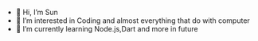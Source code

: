 - 👋 Hi, I’m Sun
- 👀 I’m interested in Coding and almost everything that do with computer
- 🌱 I’m currently learning Node.js,Dart and more in future

<!---
Sun-Hnr/Sun-Hnr is a ✨ special ✨ repository because its `README.md` (this file) appears on your GitHub profile.
You can click the Preview link to take a look at your changes.
--->

